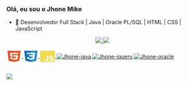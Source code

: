 ### Olá, eu sou o Jhone Mike

- 🌱 Desenvolvedor Full Stack | Java | Oracle PL/SQL | HTML | CSS | JavaScript

<div align="center">
  <a href="https://github.com/JhoneMike">
  <img height="145em" src="https://github-readme-stats.vercel.app/api?username=JhoneMike&show_icons=true&theme=dracula&include_all_commits=true&count_private=true"/>
  <img height="145em" src="https://github-readme-stats.vercel.app/api/top-langs/?username=JhoneMike&layout=compact&langs_count=7&theme=dracula"/>
</div>

<div style="display: inline_block"><br>
  <img align="center" alt="Jhone-HTML" height="30" width="40" src="https://raw.githubusercontent.com/devicons/devicon/master/icons/html5/html5-original.svg">
  <img align="center" alt="Jhone-CSS" height="30" width="40" src="https://raw.githubusercontent.com/devicons/devicon/master/icons/css3/css3-original.svg">
  <img align="center" alt="Jhone-Js" height="30" width="40" src="https://raw.githubusercontent.com/devicons/devicon/master/icons/javascript/javascript-plain.svg">
  <img align="center" alt="Jhone-java" height="40" width="40" src="https://cdn.jsdelivr.net/gh/devicons/devicon/icons/java/java-original-wordmark.svg" />
  <img align="center" alt="Jhone-jquery" height="40" width="40" src="https://cdn.jsdelivr.net/gh/devicons/devicon@latest/icons/jquery/jquery-original.svg" />
  <img align="center" alt="Jhone-oracle" height="30" width="40" src="https://cdn.jsdelivr.net/gh/devicons/devicon/icons/oracle/oracle-original.svg" />
</div>  
  
 ##  
  
<div>
    <a href="https://www.linkedin.com/in/jhone-mike-dos-santos/" target="_blank"><img src="https://img.shields.io/badge/-LinkedIn-%230077B5?style=for-the-badge&logo=linkedin&logoColor=white" target="_blank"></a>
</div>
